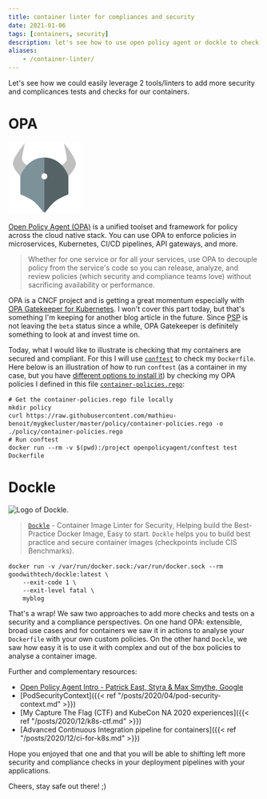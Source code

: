 ```yaml
---
title: container linter for compliances and security
date: 2021-01-06
tags: [containers, security]
description: let's see how to use open policy agent or dockle to check your containers on a security and compliances perspectives.
aliases:
    - /container-linter/
---
```

Let's see how we could easily leverage 2 tools/linters to add more security and complicances tests and checks for our containers.

# OPA

![Logo of Open Policy Agent.](https://github.com/open-policy-agent/opa/raw/main/logo/logo-144x144.png)

[Open Policy Agent (OPA)](https://www.openpolicyagent.org/) is a unified toolset and framework for policy across the cloud native stack. You can use OPA to enforce policies in microservices, Kubernetes, CI/CD pipelines, API gateways, and more.
> Whether for one service or for all your services, use OPA to decouple policy from the service's code so you can release, analyze, and review policies (which security and compliance teams love) without sacrificing availability or performance.

OPA is a CNCF project and is getting a great momentum especially with [OPA Gatekeeper for Kubernetes](https://www.openpolicyagent.org/docs/latest/kubernetes-introduction/). I won't cover this part today, but that's something I'm keeping for another blog article in the future. Since [PSP](https://kubernetes.io/docs/concepts/policy/pod-security-policy/) is not leaving the `beta` status since a while, OPA Gatekeeper is definitely something to look at and invest time on.

Today, what I would like to illustrate is checking that my containers are secured and compliant. For this I will use [`conftest`](go/cloud-gcppoc) to check my `Dockerfile`. Here below is an illustration of how to run `conftest` (as a container in my case, but you have [different options to install it](https://www.conftest.dev/install/)) by checking my OPA policies I defined in this file [`container-policies.rego`](https://raw.githubusercontent.com/mathieu-benoit/mygkecluster/master/policy/container-policies.rego):

```
# Get the container-policies.rego file locally
mkdir policy
curl https://raw.githubusercontent.com/mathieu-benoit/mygkecluster/master/policy/container-policies.rego -o ./policy/container-policies.rego
# Run conftest
docker run --rm -v $(pwd):/project openpolicyagent/conftest test Dockerfile
```

# Dockle

![Logo of Dockle.](https://github.com/goodwithtech/dockle/raw/master/imgs/logo.png)

> [`Dockle`](https://github.com/goodwithtech/dockle) - Container Image Linter for Security, Helping build the Best-Practice Docker Image, Easy to start. `Dockle` helps you to build best practice and secure container images (checkpoints include CIS Benchmarks).

```
docker run -v /var/run/docker.sock:/var/run/docker.sock --rm goodwithtech/dockle:latest \
    --exit-code 1 \
    --exit-level fatal \
    myblog
```

That's a wrap! We saw two approaches to add more checks and tests on a security and a compliance perspectives. On one hand OPA: extensible, broad use cases and for containers we saw it in actions to analyse your `Dockerfile` with your own custom policies. On the other hand `Dockle`, we saw how easy it is to use it with complex and out of the box policies to analyse a container image.

Further and complementary resources:
- [Open Policy Agent Intro - Patrick East, Styra & Max Smythe, Google](https://youtu.be/-_1wvU0v9UI?list=PLj6h78yzYM2Pn8RxfLh2qrXBDftr6Qjut)
- [PodSecurityContext]({{< ref "/posts/2020/04/pod-security-context.md" >}})
- [My Capture The Flag (CTF) and KubeCon NA 2020 experiences]({{< ref "/posts/2020/12/k8s-ctf.md" >}})
- [Advanced Continuous Integration pipeline for containers]({{< ref "/posts/2020/12/ci-for-k8s.md" >}})

Hope you enjoyed that one and that you will be able to shifting left more security and compliance checks in your deployment pipelines with your applications.

Cheers, stay safe out there! ;)